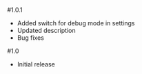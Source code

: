 #1.0.1
- Added switch for debug mode in settings
- Updated description
- Bug fixes

#1.0
- Initial release